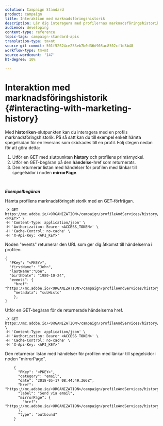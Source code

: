 ```yaml
---
solution: Campaign Standard
product: campaign
title: Interaktion med marknadsföringshistorik
description: Lär dig interagera med profilernas marknadsföringshistorik.
audience: developing
content-type: reference
topic-tags: campaign-standard-apis
translation-type: tm+mt
source-git-commit: 501f52624ce253eb7b0d36d908ac8502cf1d3b48
workflow-type: tm+mt
source-wordcount: '147'
ht-degree: 10%

---
```



# Interaktion med marknadsföringshistorik {#interacting-with-marketing-history}

Med **historiken**-slutpunkten kan du interagera med en profils marknadsföringshistorik.
På så sätt kan du till exempel enkelt hämta spegelsidan för en leverans som skickades till en profil. Följ stegen nedan för att göra detta:

1. Utför en GET med slutpunkten **history** och profilens primärnyckel.
1. Utför en GET-begäran på den **händelse**-href som returnerats.
1. Den returnerar listan med händelser för profilen med länkar till spegelsidor i noden **mirrorPage**.

<br/>

***Exempelbegäran***

Hämta profilens marknadsföringshistorik med en GET-förfrågan.

```
-X GET https://mc.adobe.io/<ORGANIZATION>/campaign/profileAndServices/history/"<PKEY>" \
-H 'Content-Type: application/json' \
-H 'Authorization: Bearer <ACCESS_TOKEN>' \
-H 'Cache-Control: no-cache' \
-H 'X-Api-Key: <API_KEY>'
```

Noden &quot;events&quot; returnerar den URL som ger dig åtkomst till händelserna i profilen.

```
{
  "PKey": "<PKEY>",
  "firstName": "John",
  "lastName":"Doe",
  "birthDate": "1980-10-24",
  "events": {
    "href": "https://mc.adobe.io/<ORGANIZATION>/campaign/profileAndServices/history/<PKEY>/events/",
    "metadata": "subHisto"
    },
}
```

Utför en GET-begäran för de returnerade händelserna href.

```
-X GET https://mc.adobe.io/<ORGANIZATION>/campaign/profileAndServices/history/<PKEY>/events \
-H 'Content-Type: application/json' \
-H 'Authorization: Bearer <ACCESS_TOKEN>' \
-H 'Cache-Control: no-cache' \
-H 'X-Api-Key: <API_KEY>'
```

Den returnerar listan med händelser för profilen med länkar till spegelsidor i noden &quot;mirrorPage&quot;.

```
    {
      "PKey": "<PKEY>",
      "category": "email",
      "date": "2018-05-17 08:44:49.366Z",
      "href": "https://mc.adobe.io/<ORGANIZATION>/campaign/profileAndServices/history/<PKEY>/events/<PKEY>",
      "label": "Send via email",
      "mirrorPage": {
        "href": "https://mc.adobe.io/<ORGANIZATION>/campaign/profileAndServices/history/<PKEY>/events/<PKEY>/mirrorPage/"
      },
      "type": "outbound"
    }
```
